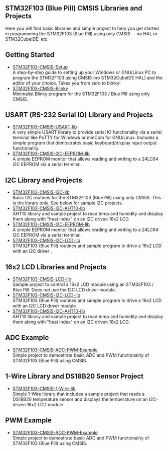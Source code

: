 ## STM32F103 (Blue Pill) CMSIS Libraries and Projects
Here you will find basic libraries and simple project to help you get started in programming the STM32F103 (Blue Pill) using only CMSIS -- no HAL or STM32CubeIDE, etc.<br>

## Getting Started
+ [STM32F103-CMSIS-Setup](https://github.com/sandynomike/STM32F103-CMSIS-Setup)<br>
A step-by-step guide to setting up your Windows or GNU/Linux PC to program the STM32F103 using CMSIS (no STM32CubeIDE HAL) and the editor of your choice. Takes you from zero to blinky!
+ [STM32F103-CMSIS-Blinky](https://github.com/sandynomike/STM32F103-CMSIS-Blinky)<br>
Minimalist Blinky program for the STM32F103 / Blue Pill using only CMSIS.

## USART (RS-232 Serial IO) Library and Projects
+ [STM32F103-CMSIS-USART-lib](https://github.com/sandynomike/STM32F103-CMSIS-USART-lib)<br>
A very simple USART library to provide serial IO functionality via a serial terminal like PuTTY for Windows or minCom for GNU/Linux. Includes a simple program that demostrates basic keyboard/display input output functionality.<br>
+ [STM32F103-CMSIS-I2C-EEPROM-lib](https://github.com/sandynomike/STM32F103-CMSIS-I2C-EEPROM-lib)<br>
A simple EEPROM monitor that allows reading and writing to a 24LC64 I2C EEPROM via a serial terminal.

## I2C Library and Projects
+ [STM32F103-CMSIS-I2C-lib](https://github.com/sandynomike/STM32F103-CMSIS-I2C-lib)<br>
Basic I2C routines for the STM32F103 (Blue Pill) using only CMSIS. This is the library only. See below for sample I2C projects.
+ [STM32F103-CMSIS-I2C-AHT10-lib](https://github.com/sandynomike/STM32F103-CMSIS-I2C-AHT10-lib)<br>
AHT10 library and sample project to read temp and humidity and disiplay them along with "heat index" on an I2C driven 16x2 LCD.
+ [STM32F103-CMSIS-I2C-EEPROM-lib](https://github.com/sandynomike/STM32F103-CMSIS-I2C-EEPROM-lib)<br>
A simple EEPROM monitor that allows reading and writing to a 24LC64 I2C EEPROM via a serial terminal.
+ [STM32F103-CMSIS-I2C-LCD-lib](https://github.com/sandynomike/STM32F103-CMSIS-I2C-LCD-lib)<br>
STM32F103 (Blue Pill) routines and sample program to drive a 16x2 LCD with an I2C driver .

## 16x2 LCD Libraries and Projects
+ [STM32F103-CMSIS-LCD-lib](https://github.com/sandynomike/STM32F103-CMSIS-LCD-lib)<br>
Sample project to control a 16x2 LCD module using an STM32F103 / Blue Pill. Does not use the I2C LCD driver module.
+ [STM32F103-CMSIS-I2C-LCD-lib](https://github.com/sandynomike/STM32F103-CMSIS-I2C-LCD-lib)<br>
STM32F103 (Blue Pill) routines and sample program to drive a 16x2 LCD with an I2C LCD driver module
+ [STM32F103-CMSIS-I2C-AHT10-lib](https://github.com/sandynomike/STM32F103-CMSIS-I2C-AHT10-lib)<br>
AHT10 library and sample project to read temp and humidity and disiplay them along with "heat index" on an I2C driven 16x2 LCD.

## ADC Example
+ [STM32F103-CMSIS-ADC-PWM-Example](https://github.com/sandynomike/STM32F103-CMSIS-ADC-PWM-Example)<br>
Simple project to demostrate basic ADC and PWM functionality of STM32F103 (Blue Pill) using CMSIS.

## 1-Wire Library and DS18B20 Sensor Project
+ [STM32F103-CMSIS-1-Wire-lib](https://github.com/sandynomike/STM32F103-CMSIS-1-Wire-lib)<br>
Simple 1-Wire library that includes a sample project that reads a DS18B20 temperature sensor and displays the temperature on an I2C-driven 16x2 LCD module.

## PWM Example
+ [STM32F103-CMSIS-ADC-PWM-Example](https://github.com/sandynomike/STM32F103-CMSIS-ADC-PWM-Example)<br>
Simple project to demostrate basic ADC and PWM functionality of STM32F103 (Blue Pill) using CMSIS.

